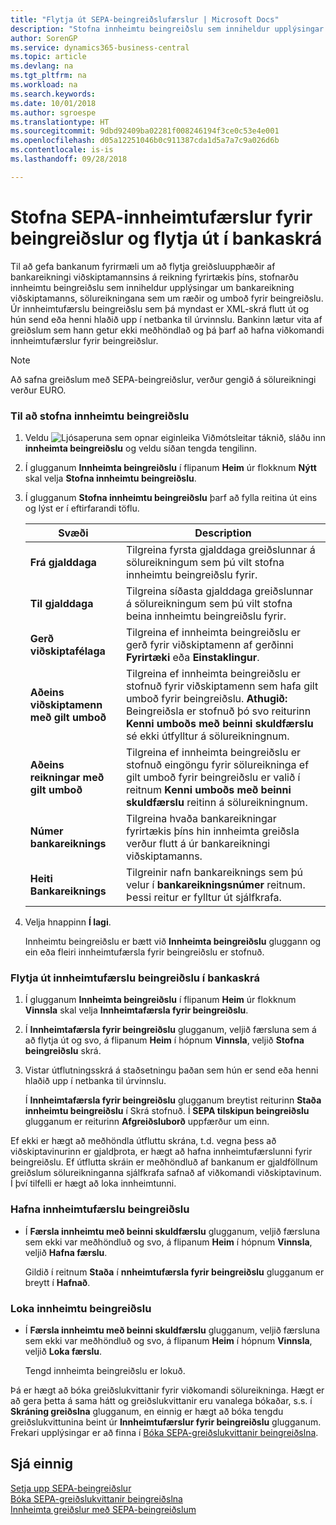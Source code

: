 ```yaml
---
title: "Flytja út SEPA-beingreiðslufærslur | Microsoft Docs"
description: "Stofna innheimtu beingreiðslu sem inniheldur upplýsingar um bankareikning viðskiptamanns, sölureikningana sem um ræðir og umboð fyrir beingreiðslu."
author: SorenGP
ms.service: dynamics365-business-central
ms.topic: article
ms.devlang: na
ms.tgt_pltfrm: na
ms.workload: na
ms.search.keywords: 
ms.date: 10/01/2018
ms.author: sgroespe
ms.translationtype: HT
ms.sourcegitcommit: 9dbd92409ba02281f008246194f3ce0c53e4e001
ms.openlocfilehash: d05a12251046b0c911387cda1d5a7a7c9a026d6b
ms.contentlocale: is-is
ms.lasthandoff: 09/28/2018

---
```

# <a name="create-sepa-direct-debit-collection-entries-and-export-to-a-bank-file"></a>Stofna SEPA-innheimtufærslur fyrir beingreiðslur og flytja út í bankaskrá
Til að gefa bankanum fyrirmæli um að flytja greiðsluupphæðir af bankareikningi viðskiptamannsins á reikning fyrirtækis þíns, stofnarðu innheimtu beingreiðslu sem inniheldur upplýsingar um bankareikning viðskiptamanns, sölureikningana sem um ræðir og umboð fyrir beingreiðslu. Úr innheimtufærslu beingreiðslu sem þá myndast er XML-skrá flutt út og hún send eða henni hlaðið upp í netbanka til úrvinnslu. Bankinn lætur vita af greiðslum sem hann getur ekki meðhöndlað og þá þarf að hafna viðkomandi innheimtufærslur fyrir beingreiðslur.  

> [!NOTE]  
>  Að safna greiðslum með SEPA-beingreiðslur, verður gengið á sölureikningi verður EURO.  

### <a name="to-create-a-direct-debit-collection"></a>Til að stofna innheimtu beingreiðslu  

1. Veldu ![Ljósaperuna sem opnar eiginleika Viðmótsleitar](media/ui-search/search_small.png "Segðu mér hvað þú vilt gera") táknið, sláðu inn **innheimta beingreiðslu** og veldu síðan tengda tengilinn.  
2. Í glugganum **Innheimta beingreiðslu** í flipanum **Heim** úr flokknum **Nýtt** skal velja **Stofna innheimtu beingreiðslu**.  
3. Í glugganum **Stofna innheimtu beingreiðslu** þarf að fylla reitina út eins og lýst er í eftirfarandi töflu.  

    |Svæði|Description|  
    |---------------------------------|---------------------------------------|  
    |**Frá gjalddaga**|Tilgreina fyrsta gjalddaga greiðslunnar á sölureikningum sem þú vilt stofna innheimtu beingreiðslu fyrir.|  
    |**Til gjalddaga**|Tilgreina síðasta gjalddaga greiðslunnar á sölureikningum sem þú vilt stofna beina innheimtu beingreiðslu fyrir.|  
    |**Gerð viðskiptafélaga**|Tilgreina ef innheimta beingreiðslu er gerð fyrir viðskiptamenn af gerðinni **Fyrirtæki** eða **Einstaklingur**.|  
    |**Aðeins viðskiptamenn með gilt umboð**|Tilgreina ef innheimta beingreiðslu er stofnuð fyrir viðskiptamenn sem hafa gilt umboð fyrir beingreiðslu. **Athugið:** Beingreiðsla er stofnuð þó svo reiturinn **Kenni umboðs með beinni skuldfærslu** sé ekki útfylltur á sölureikningnum.|  
    |**Aðeins reikningar með gilt umboð**|Tilgreina ef innheimta beingreiðslu er stofnuð eingöngu fyrir sölureikninga ef gilt umboð fyrir beingreiðslu er valið í reitnum **Kenni umboðs með beinni skuldfærslu** reitinn á sölureikningnum.|  
    |**Númer bankareiknings**|Tilgreina hvaða bankareikningar fyrirtækis þíns hin innheimta greiðsla verður flutt á úr bankareikningi viðskiptamanns.|  
    |**Heiti Bankareiknings**|Tilgreinir nafn bankareiknings sem þú velur í **bankareikningsnúmer** reitnum. Þessi reitur er fylltur út sjálfkrafa.|  

4. Velja hnappinn **Í lagi**.  

     Innheimtu beingreiðslu er bætt við **Innheimta beingreiðslu** gluggann og ein eða fleiri innheimtufærsla fyrir beingreiðslu er stofnuð.  

### <a name="to-export-a-direct-debit-collection-entry-to-a-bank-file"></a>Flytja út innheimtufærslu beingreiðslu í bankaskrá  
1. Í glugganum **Innheimta beingreiðslu** í flipanum **Heim** úr flokknum **Vinnsla** skal velja **Innheimtafærsla fyrir beingreiðslu**.  
2. Í **Innheimtafærsla fyrir beingreiðslu** glugganum, veljið færsluna sem á að flytja út og svo, á flipanum **Heim** í hópnum **Vinnsla**, veljið **Stofna beingreiðslu** skrá.  
3. Vistar útflutningsskrá á staðsetningu þaðan sem hún er send eða henni hlaðið upp í netbanka til úrvinnslu.  

     Í **Innheimtafærsla fyrir beingreiðslu** glugganum breytist reiturinn **Staða innheimtu beingreiðslu** í Skrá stofnuð. Í **SEPA tilskipun beingreiðslu** glugganum er reiturinn **Afgreiðsluborð** uppfærður um einn.  

Ef ekki er hægt að meðhöndla útfluttu skrána, t.d. vegna þess að viðskiptavinurinn er gjaldþrota, er hægt að hafna innheimtufærslunni fyrir beingreiðslu. Ef útflutta skráin er meðhöndluð af bankanum er gjaldföllnum greiðslum sölureikninganna sjálfkrafa safnað af viðkomandi viðskiptavinum. Í því tilfelli er hægt að loka innheimtunni.  

### <a name="to-reject-a-direct-debit-collection-entry"></a>Hafna innheimtufærslu beingreiðslu  

* Í **Færsla innheimtu með beinni skuldfærslu** glugganum, veljið færsluna sem ekki var meðhöndluð og svo, á flipanum **Heim** í hópnum **Vinnsla**, veljið **Hafna færslu**.  

     Gildið í reitnum **Staða** í **nnheimtufærsla fyrir beingreiðslu** glugganum er breytt í **Hafnað**.  

### <a name="to-close-a-direct-debit-collection"></a>Loka innheimtu beingreiðslu  
*  Í **Færsla innheimtu með beinni skuldfærslu** glugganum, veljið færsluna sem ekki var meðhöndluð og svo, á flipanum **Heim** í hópnum **Vinnsla**, veljið **Loka færslu**.  

     Tengd innheimta beingreiðslu er lokuð.  

Þá er hægt að bóka greiðslukvittanir fyrir viðkomandi sölureikninga. Hægt er að gera þetta á sama hátt og greiðslukvittanir eru vanalega bókaðar, s.s. í **Skráning greiðslna** glugganum, en einnig er hægt að bóka tengdu greiðslukvittunina beint úr **Innheimtufærslur fyrir beingreiðslu** glugganum. Frekari upplýsingar er að finna í [Bóka SEPA-greiðslukvittanir beingreiðslna](finance-how-to-post-sepa-direct-debit-payment-receipts.md).  

## <a name="see-also"></a>Sjá einnig  
[Setja upp SEPA-beingreiðslur](finance-how-to-set-up-sepa-direct-debit.md)  
[Bóka SEPA-greiðslukvittanir beingreiðslna](finance-how-to-post-sepa-direct-debit-payment-receipts.md)  
[Innheimta greiðslur með SEPA-beingreiðslum](finance-collect-payments-with-sepa-direct-debit.md)  

